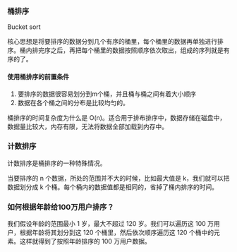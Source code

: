 
### 桶排序

Bucket sort

核心思想是将要排序的数据分到几个有序的桶里，每个桶里的数据再单独进行排序。桶内排完序之后，再把每个桶里的数据按照顺序依次取出，组成的序列就是有序的了。

#### 使用桶排序的前置条件
1. 要排序的数据很容易划分到m个桶，并且桶与桶之间有着大小顺序
2. 数据在各个桶之间的分布是比较均匀的。

桶排序的时间复杂度为什么是 O(n)。适合用于排布排序中，数据存储在磁盘中，数据量比较大，内存有限，无法将数据全部加载到内存中。

### 计数排序

计数排序是桶排序的一种特殊情况。

当要排序的 n 个数据，所处的范围并不大的时候，比如最大值是 k，我们就可以把数据划分成 k 个桶。每个桶内的数据值都是相同的，省掉了桶内排序的时间。


### 如何根据年龄给100万用户排序？

我们假设年龄的范围最小 1 岁，最大不超过 120 岁。我们可以遍历这 100 万用户，根据年龄将其划分到这 120 个桶里，然后依次顺序遍历这 120 个桶中的元素。这样就得到了按照年龄排序的 100 万用户数据。
